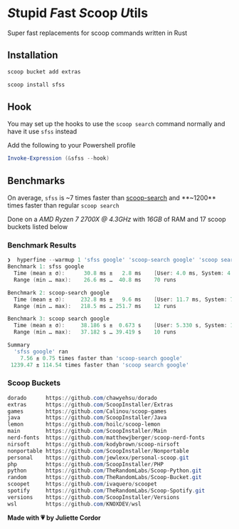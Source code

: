 # *S*tupid *F*ast *S*coop *U*tils

Super fast replacements for scoop commands written in Rust

## Installation

```powershell
scoop bucket add extras

scoop install sfss
```

## Hook

You may set up the hooks to use the `scoop search` command normally and have it use `sfss` instead

Add the following to your Powershell profile

```powershell
Invoke-Expression (&sfss --hook)
```

## Benchmarks

On average, `sfss` is ~7 times faster than [scoop-search](https://github.com/shilangyu/scoop-search) and **~1200** times faster than regular `scoop search`

Done on a _AMD Ryzen 7 2700X @ 4.3GHz_ with _16GB_ of RAM and 17 scoop buckets listed below

### Benchmark Results

```powershell
❯  hyperfine --warmup 1 'sfss google' 'scoop-search google' 'scoop search google'
Benchmark 1: sfss google
  Time (mean ± σ):      30.8 ms ±   2.8 ms    [User: 4.0 ms, System: 4.2 ms]
  Range (min … max):    26.6 ms …  40.8 ms    70 runs

Benchmark 2: scoop-search google
  Time (mean ± σ):     232.8 ms ±   9.6 ms    [User: 11.7 ms, System: 72.9 ms]
  Range (min … max):   218.5 ms … 251.7 ms    12 runs

Benchmark 3: scoop search google
  Time (mean ± σ):     38.186 s ±  0.673 s    [User: 5.330 s, System: 14.492 s]
  Range (min … max):   37.182 s … 39.419 s    10 runs

Summary
  'sfss google' ran
    7.56 ± 0.75 times faster than 'scoop-search google'
 1239.47 ± 114.54 times faster than 'scoop search google'
```

### Scoop Buckets

```powershell
dorado      https://github.com/chawyehsu/dorado
extras      https://github.com/ScoopInstaller/Extras
games       https://github.com/Calinou/scoop-games
java        https://github.com/ScoopInstaller/Java
lemon       https://github.com/hoilc/scoop-lemon
main        https://github.com/ScoopInstaller/Main
nerd-fonts  https://github.com/matthewjberger/scoop-nerd-fonts
nirsoft     https://github.com/kodybrown/scoop-nirsoft
nonportable https://github.com/ScoopInstaller/Nonportable
personal    https://github.com/jewlexx/personal-scoop.git
php         https://github.com/ScoopInstaller/PHP
python      https://github.com/TheRandomLabs/Scoop-Python.git
random      https://github.com/TheRandomLabs/Scoop-Bucket.git
scoopet     https://github.com/ivaquero/scoopet
spotify     https://github.com/TheRandomLabs/Scoop-Spotify.git
versions    https://github.com/ScoopInstaller/Versions
wsl         https://github.com/KNOXDEV/wsl
```

**Made with 💗 by Juliette Cordor**
